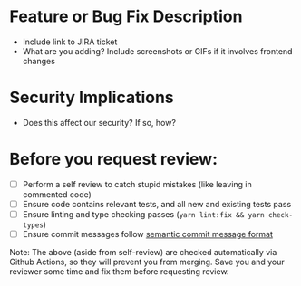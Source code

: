# Feature or Bug Fix Description

- Include link to JIRA ticket
- What are you adding? Include screenshots or GIFs if it involves frontend changes

# Security Implications

- Does this affect our security? If so, how?

# Before you request review:

- [ ] Perform a self review to catch stupid mistakes (like leaving in commented code)
- [ ] Ensure code contains relevant tests, and all new and existing tests pass
- [ ] Ensure linting and type checking passes (`yarn lint:fix && yarn check-types`)
- [ ] Ensure commit messages follow [semantic commit message format](https://seesparkbox.com/foundry/semantic_commit_messages)

Note: The above (aside from self-review) are checked automatically via Github Actions, so they will prevent you from merging. Save you and your reviewer some time and fix them before requesting review.

